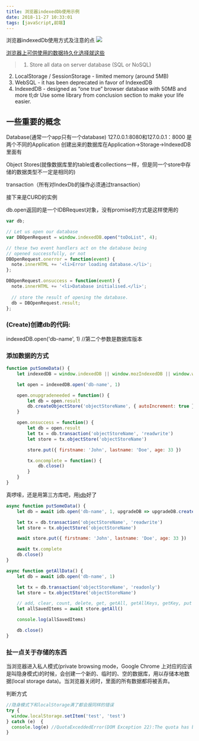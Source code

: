 ```yaml
---
title: 浏览器indexedDb使用示例
date: 2018-11-27 10:33:01
tags: [javaScript,前端]
---
```


浏览器indexedDb使用方式及注意的点
![](https://api1.reindeer36.shop/static/imgs/black-mountains.jpg)
<!--more-->

[浏览器上可供使用的数据持久化选择就这些](https://medium.com/@filipvitas/indexeddb-with-promises-and-async-await-3d047dddd313)

> 1) Store all data on server database (SQL or NoSQL)
2) LocalStorage / SessionStorage - limited memory (around 5MB)
3) WebSQL - it has been deprecated in favor of IndexedDB
4) IndexedDB - designed as “one true” browser database with 50MB and more
tl;dr Use some library from conclusion section to make your life easier.


## 一些重要的概念
Database(通常一个app只有一个database)
127.0.0.1:8080和127.0.0.1：8000 是两个不同的Application
创建出来的数据库在Application->Storage->IndexedDB里面有

Object Stores(就像数据库里的table或者collections一样，但是同一个store中存储的数据类型不一定是相同的)

transaction（所有对IndexDb的操作必须通过transaction）

接下来是CURD的实例

db.open返回的是一个IDBRequest对象，没有promise的方式是这样使用的
```js
var db;

// Let us open our database
var DBOpenRequest = window.indexedDB.open("toDoList", 4);

// these two event handlers act on the database being
// opened successfully, or not
DBOpenRequest.onerror = function(event) {
  note.innerHTML += '<li>Error loading database.</li>';
};

DBOpenRequest.onsuccess = function(event) {
  note.innerHTML += '<li>Database initialised.</li>';
 
  // store the result of opening the database.
  db = DBOpenRequest.result;
};
```

### (Create)创建db的代码:
indexedDB.open('db-name', 1) //第二个参数是数据库版本

### 添加数据的方式
```js
function putSomeData() {
    let indexedDB = window.indexedDB || window.mozIndexedDB || window.webkitIndexedDB || window.msIndexedDB

    let open = indexedDB.open('db-name', 1)

    open.onupgradeneeded = function() {
        let db = open.result
        db.createObjectStore('objectStoreName', { autoIncrement: true })
    }

    open.onsuccess = function() {
        let db = open.result
        let tx = db.transaction('objectStoreName', 'readwrite')
        let store = tx.objectStore('objectStoreName')

        store.put({ firstname: 'John', lastname: 'Doe', age: 33 })

        tx.oncomplete = function() {
            db.close()
        }
    }
}
```

真啰嗦，还是用第三方库吧，用[idb](https://github.com/jakearchibald/idb)好了
```js
async function putSomeData() {
    let db = await idb.open('db-name', 1, upgradeDB => upgradeDB.createObjectStore('objectStoreName', { autoIncrement: true }))

    let tx = db.transaction('objectStoreName', 'readwrite')
    let store = tx.objectStore('objectStoreName')

    await store.put({ firstname: 'John', lastname: 'Doe', age: 33 })

    await tx.complete
    db.close()
}

async function getAllData() {
    let db = await idb.open('db-name', 1)

    let tx = db.transaction('objectStoreName', 'readonly')
    let store = tx.objectStore('objectStoreName')

    // add, clear, count, delete, get, getAll, getAllKeys, getKey, put
    let allSavedItems = await store.getAll()

    console.log(allSavedItems)

    db.close()
}
```

### 扯一点关于存储的东西
当浏览器进入私人模式(private browsing mode，Google Chrome 上对应的应该是叫隐身模式)的时候，会创建一个新的、临时的、空的数据库，用以存储本地数据(local storage data)。当浏览器关闭时，里面的所有数据都将被丢弃。

判断方式
```js
//隐身模式下和localStorage满了都会报同样的错误
try {
  window.localStorage.setItem('test', 'test')
} catch (e)  {
  console.log(e) //QuotaExceddedError(DOM Exception 22):The quota has been exceeded.
}
```


